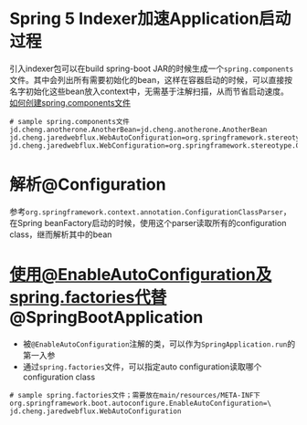 # Spring 5 Indexer加速Application启动过程
引入indexer包可以在build spring-boot JAR的时候生成一个`spring.components`文件。其中会列出所有需要初始化的bean，这样在容器启动的时候，可以直接按名字初始化这些bean放入context中，无需基于注解扫描，从而节省启动速度。  
[如何创建spring.components文件](https://stackoverflow.com/questions/47254907/how-can-i-create-a-spring-5-component-index)
```
# sample spring.components文件
jd.cheng.anotherone.AnotherBean=jd.cheng.anotherone.AnotherBean
jd.cheng.jaredwebflux.WebAutoConfiguration=org.springframework.stereotype.Component
jd.cheng.jaredwebflux.WebConfiguration=org.springframework.stereotype.Component
```
# 解析@Configuration
参考`org.springframework.context.annotation.ConfigurationClassParser`，在Spring beanFactory启动的时候，使用这个parser读取所有的configuration class，继而解析其中的bean

# 使用@EnableAutoConfiguration及spring.factories代替@SpringBootApplication
- 被`@EnableAutoConfiguration`注解的类，可以作为`SpringApplication.run`的第一入参
- 通过`spring.factories`文件，可以指定auto configuration读取哪个configuration class
```
# sample spring.factories文件；需要放在main/resources/META-INF下
org.springframework.boot.autoconfigure.EnableAutoConfiguration=\
jd.cheng.jaredwebflux.WebAutoConfiguration
```
